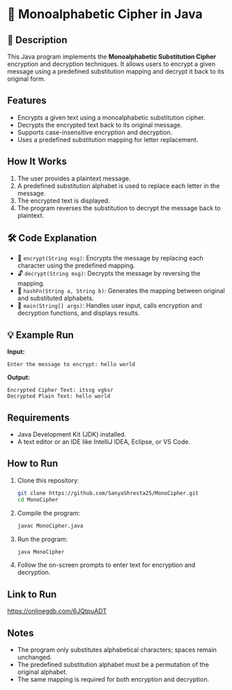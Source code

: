 # 🔐 Monoalphabetic Cipher in Java

## 📜 Description
This Java program implements the **Monoalphabetic Substitution Cipher** encryption and decryption techniques. It allows users to encrypt a given message using a predefined substitution mapping and decrypt it back to its original form.

## Features
- Encrypts a given text using a monoalphabetic substitution cipher.
- Decrypts the encrypted text back to its original message.
- Supports case-insensitive encryption and decryption.
- Uses a predefined substitution mapping for letter replacement.

## How It Works
1. The user provides a plaintext message.
2. A predefined substitution alphabet is used to replace each letter in the message.
3. The encrypted text is displayed.
4. The program reverses the substitution to decrypt the message back to plaintext.

## 🛠 Code Explanation
- 🔐 `encrypt(String msg)`: Encrypts the message by replacing each character using the predefined mapping.
- 🔓 `decrypt(String msg)`: Decrypts the message by reversing the mapping.
- 🔄 `hashFn(String a, String b)`: Generates the mapping between original and substituted alphabets.
- 🎯 `main(String[] args)`: Handles user input, calls encryption and decryption functions, and displays results.

## 💡 Example Run
**Input:**
```
Enter the message to encrypt: hello world
```

**Output:**
```
Encrypted Cipher Text: itssg vgksr
Decrypted Plain Text: hello world
```

## Requirements
- Java Development Kit (JDK) installed.
- A text editor or an IDE like IntelliJ IDEA, Eclipse, or VS Code.

## How to Run
1. Clone this repository:
   ```sh
   git clone https://github.com/SanyaShresta25/MonoCipher.git
   cd MonoCipher
   ```
2. Compile the program:
   ```sh
   javac MonoCipher.java
   ```
3. Run the program:
   ```sh
   java MonoCipher
   ```
4. Follow the on-screen prompts to enter text for encryption and decryption.

## Link to Run
https://onlinegdb.com/6JQtpuADT

## Notes
- The program only substitutes alphabetical characters; spaces remain unchanged.
- The predefined substitution alphabet must be a permutation of the original alphabet.
- The same mapping is required for both encryption and decryption.

